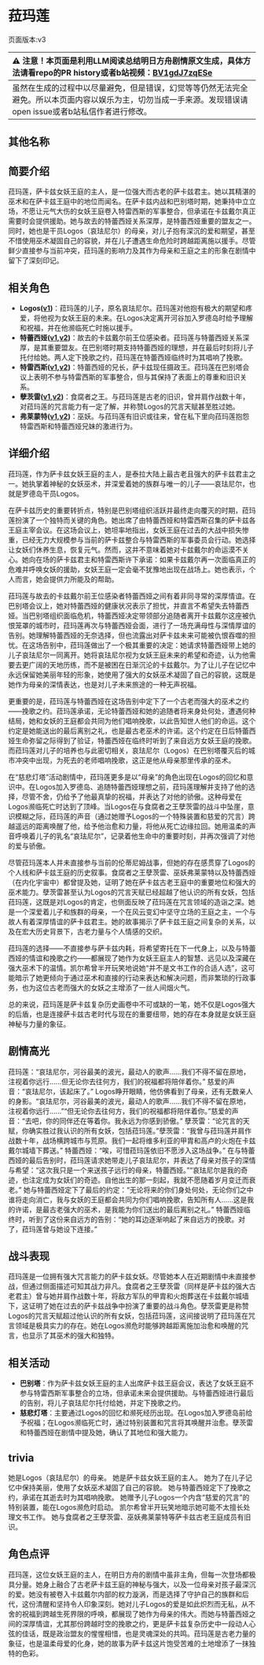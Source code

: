 # 菈玛莲
页面版本:v3
 

| :warning: 注意！本页面是利用LLM阅读总结明日方舟剧情原文生成，具体方法请看repo的PR history或者b站视频：[BV1gdJ7zqESe](https://www.bilibili.com/video/BV1gdJ7zqESe/)         |
|:----------------------------|
| 虽然在生成的过程中以尽量避免，但是错误，幻觉等等仍然无法完全避免。所以本页面内容以娱乐为主，切勿当成一手来源。发现错误请open issue或者b站私信作者进行修改。|



## 其他名称

## 简要介绍
菈玛莲，萨卡兹女妖王庭的主人，是一位强大而古老的萨卡兹君主。她以其精湛的巫术和在萨卡兹王庭中的地位而闻名。在萨卡兹内战和巴别塔时期，她秉持中立立场，不愿让元气大伤的女妖王庭卷入特雷西斯的军事整合，但承诺在卡兹戴尔真正需要时会提供援助。她与故去的特蕾西娅关系深厚，是特蕾西娅重要的盟友之一。同时，她也是干员Logos（哀珐尼尔）的母亲，对儿子抱有深沉的爱和期望，甚至不惜使用巫术凝固自己的容貌，并在儿子遭遇生命危险时跨越距离施以援手。尽管鲜少直接参与当前冲突，菈玛莲的影响力及其作为母亲和王庭之主的形象在剧情中留下了深刻印记。
## 相关角色
-   **Logos([v1](../chars/extended_char_Logos.md))**：菈玛莲的儿子，原名哀珐尼尔。菈玛莲对他抱有极大的期望和疼爱，将他视为女妖王庭的未来。在Logos决定离开河谷加入罗德岛时给予理解和祝福，并在他濒临死亡时施以援手。
-   **特蕾西娅([v1](../chars/extended_char_te_lei_xi_ya.md),[v2](extended_char_te_lei_xi_ya.md))**：故去的卡兹戴尔前王位感染者。菈玛莲与特蕾西娅关系深厚，是其重要盟友。在巴别塔时期支持特蕾西娅的理想，并在最后时刻将儿子托付给她。两人定下挽歌之约，菈玛莲在特蕾西娅临终时为其唱响了挽歌。
-   **特雷西斯([v1](../chars/extended_char_te_lei_xi_si.md),[v2](extended_char_te_lei_xi_si.md))**：特蕾西娅的兄长，萨卡兹现任摄政王。菈玛莲在巴别塔会议上表明不参与特雷西斯的军事整合，但与其保持了表面上的尊重和旧识关系。
-   **孽茨雷([v1](../chars/extended_char_nie_ci_lei.md),[v2](extended_char_nie_ci_lei.md))**：食腐者之王。与菈玛莲是古老的旧识，曾并肩作战数十年，对菈玛莲的咒言能力有一定了解，并称赞Logos的咒言天赋甚至胜过她。
-   **弗莱蒙特([v1](../chars/extended_char_fu_lai_meng_te.md),[v2](extended_char_fu_lai_meng_te.md))**：巫妖。与菈玛莲有旧识或往来，曾在私下里向菈玛莲抱怨特雷西斯和特蕾西娅兄妹的激进行为。
## 详细介绍
菈玛莲，作为萨卡兹女妖王庭的主人，是泰拉大陆上最古老且强大的萨卡兹君主之一。她执掌着神秘的女妖巫术，并深爱着她的族群与唯一的儿子——哀珐尼尔，也就是罗德岛干员Logos。

在萨卡兹历史的重要转折点，特别是巴别塔组织活跃并最终走向覆灭的时期，菈玛莲扮演了一个独特而关键的角色。她出席了由特蕾西娅和特雷西斯召集的萨卡兹各王庭主宰会议。在这场会议上，她坦率地指出，女妖王庭在过去的大战中损失惨重，已经无力大规模参与当前的萨卡兹整合与特雷西斯的军事委员会行动。她选择让女妖们休养生息，恢复元气。然而，这并不意味着她对卡兹戴尔的命运漠不关心。她向在场的萨卡兹君主和特雷西斯许下承诺：如果卡兹戴尔再一次面临真正的危难并呼唤女妖的援助，女妖王庭一定会毫不犹豫地出现在战场上。她也表示，个人而言，她会提供力所能及的帮助。

菈玛莲与故去的卡兹戴尔前王位感染者特蕾西娅之间有着非同寻常的深厚情谊。在巴别塔会议上，她对特蕾西娅的健康状况表示了担忧，并直言不希望失去特蕾西娅。当巴别塔组织面临危机，特蕾西娅决定带领部分追随者离开卡兹戴尔这座被仇恨笼罩的城市时，菈玛莲再次与特蕾西娅会面，进行了一场充满母性与深情厚谊的告别。她理解特蕾西娅的无奈选择，但也流露出对萨卡兹未来可能被仇恨吞噬的担忧。在这场告别中，菈玛莲做出了一个极其重要的决定：她请求特蕾西娅带上她的儿子哀珐尼尔一同离开。她将哀珐尼尔视为女妖王庭未来的希望和奇迹，认为他需要去更广阔的天地历练，而不是被困在日渐沉沦的卡兹戴尔。为了让儿子在记忆中永远保留她美丽年轻的形象，她使用了强大的女妖巫术凝固了自己的容貌，这既是她作为母亲的深情表达，也是对儿子未来旅途的一种无声祝福。

更重要的是，菈玛莲与特蕾西娅在这场告别中定下了一个古老而强大的巫术之约——挽歌之约。菈玛莲承诺，无论特蕾西娅和她的追随者将来身处何处，遭遇何种结局，她和女妖的王庭都会共同为他们唱响挽歌，以此告知世人他们的命运。这个约定是她能送出的最后离别之礼，也是最古老巫术的许诺。这个约定在日后特蕾西娅生命弥留之际得到了验证，特蕾西娅在临终时听到了来自远方女妖王庭的挽歌。而菈玛莲对儿子的培养也与此密切相关，哀珐尼尔（Logos）在巴别塔覆灭后的城市冲突中出现，为死去的老师唱响挽歌，这正是他从母亲那里传承的巫术。

在“慈悲灯塔”活动剧情中，菈玛莲更多是以“母亲”的角色出现在Logos的回忆和意识中。在Logos加入罗德岛、追随特蕾西娅理想之前，菈玛莲理解并支持了他的选择，尽管不舍，仍给予了他最真挚的祝福，并表达了对他的骄傲。这种母爱在Logos濒临死亡时达到了顶峰。当Logos在与食腐者之王孽茨雷的战斗中坠崖，意识模糊之际，菈玛莲的声音（通过她赠予Logos的一个特殊装置和慈爱的咒言）跨越遥远的距离唤醒了他，给予他治愈和力量，将他从死亡边缘拉回。她用温柔的声音呼唤着儿子的乳名“哀珐尼尔”，记录着他生命中的重要时刻，并再次强调了对他的爱与骄傲。

尽管菈玛莲本人并未直接参与当前的伦蒂尼姆战事，但她的存在感贯穿了Logos的个人线和萨卡兹王庭的历史叙事。食腐者之王孽茨雷、巫妖弗莱蒙特以及特蕾西娅（在内化宇宙中）都曾提及她，证明了她在萨卡兹古老王庭中的重要地位和强大的巫术能力。孽茨雷甚至认为Logos的咒言天赋已经超越了他认识的所有女妖，包括菈玛莲，这既是对Logos的肯定，也侧面反映了菈玛莲在咒言领域的造诣之深。她是一个深爱着儿子和族群的母亲，一个在风云变幻中坚守立场的王庭之主，一个与故人有着深厚情谊的萨卡兹君主。她的故事揭示了萨卡兹王庭之间复杂的关系，以及在宏大历史背景下，古老力量与个人情感的交织。

菈玛莲的选择——不直接参与萨卡兹内耗，将希望寄托在下一代身上，以及与特蕾西娅的情谊和挽歌之约——都展现了她作为女妖王庭主人的智慧、远见以及深藏在强大巫术下的温情。凯尔希曾半开玩笑地说她“并不是文书工作的合适人选”，这可能暗示了她更倾向于通过巫术和直接的行动来表达和解决问题，而非繁琐的行政事务，也为这位古老而强大的女妖之主增添了一丝人间烟火气。

总的来说，菈玛莲是萨卡兹复杂历史画卷中不可或缺的一笔，她不仅是Logos强大的后盾，也是连接萨卡兹古老时代与现在的重要纽带，她的存在本身就是女妖王庭神秘与力量的象征。
## 剧情高光
菈玛莲：“哀珐尼尔，河谷最美的波光，最动人的歌声......我们不得不留在原地，注视着你远行......但无论你去往何方，我们的祝福都将陪伴着你。”
慈爱的声音：“哀珐尼尔，该起床了。” Logos睁开眼睛，他仿佛看到了母亲，还有无数亲人的身影。“哀珐尼尔，河谷最美的波光，最动人的歌声......我们不得不留在原地，注视着你远行......”“但无论你去往何方，我们的祝福都将陪伴着你。”慈爱的声音：“去吧，你的同伴还在等着你。我永远为你感到骄傲。”
孽茨雷：“论咒言的天赋，你确实胜过我认识的所有女妖，包括菈玛莲。”孽茨雷：“我曾与菈玛莲并肩作战数十年，战场横跨城市与荒原。我们一起将维多利亚的甲胄和高卢的火炮在卡兹戴尔城墙下葬送。”
特蕾西娅：“唉，可惜菈玛莲依旧不愿涉入这场战争。”
在与特蕾西娅的最后告别时，菈玛莲请求她带走儿子哀珐尼尔，并表达了母亲对孩子的深情与希望：“这次我只是一个来送孩子远行的母亲，特蕾西娅。”“哀珐尼尔是我的奇迹，也注定成为女妖们的奇迹。自他出生的那一刻起，我就不愿随着岁月变迁而衰老。”
她与特蕾西娅定下了最后的约定：“无论将来的你们身处何处，无论你们之中谁将走向消亡，我与女妖的王庭都会共同为你们唱响挽歌，告知所有人......这是我的许诺，是最古老强大的巫术，是我能为你们送出的最后离别之礼。”
特蕾西娅临终时，听到了这份来自远方的告别：“她的耳边逐渐响起了来自远方的挽歌。对了，菈玛莲曾与她设下连接。”
## 战斗表现
菈玛莲是一位拥有强大咒言能力的萨卡兹女妖。尽管她本人在近期剧情中未直接参战，但通过侧面描述可知其战力非凡。食腐者之王孽茨雷（同样是萨卡兹的强大古老君主）曾与她并肩作战数十年，将敌方军队的甲胄和火炮葬送在卡兹戴尔城墙下，这证明了她在过去的萨卡兹战争中扮演了重要的战斗角色。孽茨雷更是称赞Logos的咒言天赋超过他认识的所有女妖，包括菈玛莲，这间接说明了菈玛莲在咒言领域是极具实力的存在。她在Logos濒危时能够跨越距离施加治愈和唤醒的咒言，也显示了其巫术的强大和独特。
## 相关活动
-   **巴别塔**：作为萨卡兹女妖王庭的主人出席萨卡兹王庭会议，表达了女妖王庭不参与特雷西斯军事整合的立场，但承诺未来会提供援助。与特蕾西娅进行最后的告别，将儿子哀珐尼尔托付给她，并定下挽歌之约。
-   **慈悲灯塔**：主要通过Logos的回忆和濒死经历出现。在Logos加入罗德岛前给予祝福；在Logos濒临死亡时，通过特别装置和咒言将其唤醒并治愈。孽茨雷和特蕾西娅在剧情中提及她，确认了其地位和强大能力。
## trivia
她是Logos（哀珐尼尔）的母亲。
她是萨卡兹女妖王庭的主人。
她为了在儿子记忆中保持美丽，使用了女妖巫术凝固了自己的容貌。
她与特蕾西娅定下了挽歌之约，承诺在其逝去时为其唱响挽歌。
她赠予儿子Logos一个内含“慈爱的咒言”的特别装置，能在Logos濒危时启动。
凯尔希曾半开玩笑地暗示她可能不太擅长处理文书工作。
她与食腐者之王孽茨雷、巫妖弗莱蒙特等萨卡兹古老王庭成员有旧识。
## 角色点评
菈玛莲，这位女妖王庭的主人，在明日方舟的剧情中虽非主角，但每一次登场都极具分量。她身上融合了古老萨卡兹王庭的神秘与强大，以及一位母亲对孩子最深沉的爱。她没有被卷入卡兹戴尔内部的权力漩涡，而是选择了守护自己的族群和后代，这份清醒和坚持令人印象深刻。她对儿子Logos的爱是如此炽烈而无私，从不舍的祝福到跨越生死界限的呼唤，都展现了她作为母亲的伟大。而她与特蕾西娅之间的深厚情谊，尤其那份跨越时空的挽歌之约，更是萨卡兹复杂历史中一段动人心弦的佳话，既是政治盟友的惺惺相惜，也是灵魂深处的共鸣。菈玛莲是古老力量的象征，也是温柔母爱的化身，她的故事为萨卡兹这片饱受苦难的土地增添了一抹独特的色彩。